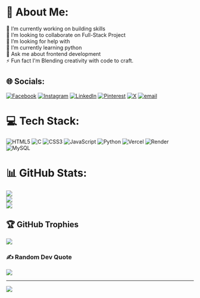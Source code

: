 # 💫 About Me:
🔭 I’m currently working on building skills<br>👯 I’m looking to collaborate on Full-Stack Project<br>🤝 I’m looking for help with <br>🌱 I’m currently learning python<br>💬 Ask me about frontend development  <br>⚡ Fun fact I'm Blending creativity with code to craft.


## 🌐 Socials:
[![Facebook](https://img.shields.io/badge/Facebook-%231877F2.svg?logo=Facebook&logoColor=white)](https://facebook.com/AnubhabDas) [![Instagram](https://img.shields.io/badge/Instagram-%23E4405F.svg?logo=Instagram&logoColor=white)](https://instagram.com/_anubhab_das_3) [![LinkedIn](https://img.shields.io/badge/LinkedIn-%230077B5.svg?logo=linkedin&logoColor=white)](https://linkedin.com/in/anubhab7105) [![Pinterest](https://img.shields.io/badge/Pinterest-%23E60023.svg?logo=Pinterest&logoColor=white)](https://pinterest.com/Anubhab) [![X](https://img.shields.io/badge/X-black.svg?logo=X&logoColor=white)](https://x.com/Anubhab7105) [![email](https://img.shields.io/badge/Email-D14836?logo=gmail&logoColor=white)](mailto:anubhab7105@gmail.com) 

# 💻 Tech Stack:
![HTML5](https://img.shields.io/badge/html5-%23E34F26.svg?style=plastic&logo=html5&logoColor=white) ![C](https://img.shields.io/badge/c-%2300599C.svg?style=plastic&logo=c&logoColor=white) ![CSS3](https://img.shields.io/badge/css3-%231572B6.svg?style=plastic&logo=css3&logoColor=white) ![JavaScript](https://img.shields.io/badge/javascript-%23323330.svg?style=plastic&logo=javascript&logoColor=%23F7DF1E) ![Python](https://img.shields.io/badge/python-3670A0?style=plastic&logo=python&logoColor=ffdd54) ![Vercel](https://img.shields.io/badge/vercel-%23000000.svg?style=plastic&logo=vercel&logoColor=white) ![Render](https://img.shields.io/badge/Render-%46E3B7.svg?style=plastic&logo=render&logoColor=white) ![MySQL](https://img.shields.io/badge/mysql-4479A1.svg?style=plastic&logo=mysql&logoColor=white)
# 📊 GitHub Stats:
![](https://github-readme-stats.vercel.app/api?username=anubhab7105&theme=dark&hide_border=false&include_all_commits=false&count_private=false)<br/>
![](https://nirzak-streak-stats.vercel.app/?user=anubhab7105&theme=dark&hide_border=false)<br/>
![](https://github-readme-stats.vercel.app/api/top-langs/?username=anubhab7105&theme=dark&hide_border=false&include_all_commits=false&count_private=false&layout=compact)

## 🏆 GitHub Trophies
![](https://github-profile-trophy.vercel.app/?username=anubhab7105&theme=radical&no-frame=false&no-bg=true&margin-w=4)

### ✍️ Random Dev Quote
![](https://quotes-github-readme.vercel.app/api?type=horizontal&theme=merko)

---
[![](https://visitcount.itsvg.in/api?id=anubhab7105&icon=10&color=13)](https://visitcount.itsvg.in)

<!-- Proudly created with GPRM ( https://gprm.itsvg.in ) -->
